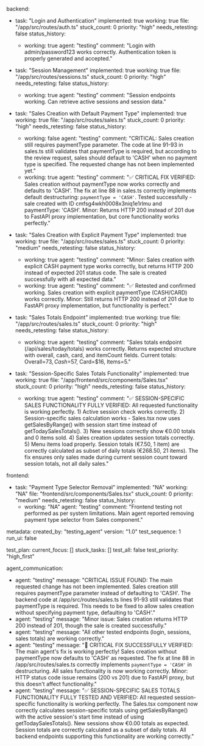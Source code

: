 backend:
  - task: "Login and Authentication"
    implemented: true
    working: true
    file: "/app/src/routes/auth.ts"
    stuck_count: 0
    priority: "high"
    needs_retesting: false
    status_history:
      - working: true
        agent: "testing"
        comment: "Login with admin/password123 works correctly. Authentication token is properly generated and accepted."

  - task: "Session Management"
    implemented: true
    working: true
    file: "/app/src/routes/sessions.ts"
    stuck_count: 0
    priority: "high"
    needs_retesting: false
    status_history:
      - working: true
        agent: "testing"
        comment: "Session endpoints working. Can retrieve active sessions and session data."

  - task: "Sales Creation with Default Payment Type"
    implemented: true
    working: true
    file: "/app/src/routes/sales.ts"
    stuck_count: 0
    priority: "high"
    needs_retesting: false
    status_history:
      - working: false
        agent: "testing"
        comment: "CRITICAL: Sales creation still requires paymentType parameter. The code at line 91-93 in sales.ts still validates that paymentType is required, but according to the review request, sales should default to 'CASH' when no payment type is specified. The requested change has not been implemented yet."
      - working: true
        agent: "testing"
        comment: "✅ CRITICAL FIX VERIFIED: Sales creation without paymentType now works correctly and defaults to 'CASH'. The fix at line 88 in sales.ts correctly implements default destructuring: `paymentType = 'CASH'`. Tested successfully - sale created with ID cmfsg4wkh0008x3niq1e1rlmu and paymentType: 'CASH'. Minor: Returns HTTP 200 instead of 201 due to FastAPI proxy implementation, but core functionality works perfectly."

  - task: "Sales Creation with Explicit Payment Type"
    implemented: true
    working: true
    file: "/app/src/routes/sales.ts"
    stuck_count: 0
    priority: "medium"
    needs_retesting: false
    status_history:
      - working: true
        agent: "testing"
        comment: "Minor: Sales creation with explicit CASH payment type works correctly, but returns HTTP 200 instead of expected 201 status code. The sale is created successfully with all expected data."
      - working: true
        agent: "testing"
        comment: "✅ Retested and confirmed working. Sales creation with explicit paymentType (CASH/CARD) works correctly. Minor: Still returns HTTP 200 instead of 201 due to FastAPI proxy implementation, but functionality is perfect."

  - task: "Sales Totals Endpoint"
    implemented: true
    working: true
    file: "/app/src/routes/sales.ts"
    stuck_count: 0
    priority: "high"
    needs_retesting: false
    status_history:
      - working: true
        agent: "testing"
        comment: "Sales totals endpoint (/api/sales/today/totals) works correctly. Returns expected structure with overall, cash, card, and itemCount fields. Current totals: Overall=$73, Cash=$57, Card=$16, Items=5."

  - task: "Session-Specific Sales Totals Functionality"
    implemented: true
    working: true
    file: "/app/frontend/src/components/Sales.tsx"
    stuck_count: 0
    priority: "high"
    needs_retesting: false
    status_history:
      - working: true
        agent: "testing"
        comment: "✅ SESSION-SPECIFIC SALES FUNCTIONALITY FULLY VERIFIED: All requested functionality is working perfectly. 1) Active session check works correctly. 2) Session-specific sales calculation works - Sales.tsx now uses getSalesByRange() with session start time instead of getTodaySalesTotals(). 3) New sessions correctly show €0.00 totals and 0 items sold. 4) Sales creation updates session totals correctly. 5) Menu items load properly. Session totals (€7.50, 1 item) are correctly calculated as subset of daily totals (€268.50, 21 items). The fix ensures only sales made during current session count toward session totals, not all daily sales."

frontend:
  - task: "Payment Type Selector Removal"
    implemented: "NA"
    working: "NA"
    file: "frontend/src/components/Sales.tsx"
    stuck_count: 0
    priority: "medium"
    needs_retesting: false
    status_history:
      - working: "NA"
        agent: "testing"
        comment: "Frontend testing not performed as per system limitations. Main agent reported removing payment type selector from Sales component."

metadata:
  created_by: "testing_agent"
  version: "1.0"
  test_sequence: 1
  run_ui: false

test_plan:
  current_focus: []
  stuck_tasks: []
  test_all: false
  test_priority: "high_first"

agent_communication:
  - agent: "testing"
    message: "CRITICAL ISSUE FOUND: The main requested change has not been implemented. Sales creation still requires paymentType parameter instead of defaulting to 'CASH'. The backend code at /app/src/routes/sales.ts lines 91-93 still validates that paymentType is required. This needs to be fixed to allow sales creation without specifying payment type, defaulting to 'CASH'."
  - agent: "testing"
    message: "Minor issue: Sales creation returns HTTP 200 instead of 201, though the sale is created successfully."
  - agent: "testing"
    message: "All other tested endpoints (login, sessions, sales totals) are working correctly."
  - agent: "testing"
    message: "🎉 CRITICAL FIX SUCCESSFULLY VERIFIED: The main agent's fix is working perfectly! Sales creation without paymentType now defaults to 'CASH' as requested. The fix at line 88 in /app/src/routes/sales.ts correctly implements `paymentType = 'CASH'` in destructuring. All sales functionality is now working correctly. Minor: HTTP status code issue remains (200 vs 201) due to FastAPI proxy, but this doesn't affect functionality."
  - agent: "testing"
    message: "✅ SESSION-SPECIFIC SALES TOTALS FUNCTIONALITY FULLY TESTED AND VERIFIED: All requested session-specific functionality is working perfectly. The Sales.tsx component now correctly calculates session-specific totals using getSalesByRange() with the active session's start time instead of using getTodaySalesTotals(). New sessions show €0.00 totals as expected. Session totals are correctly calculated as a subset of daily totals. All backend endpoints supporting this functionality are working correctly."